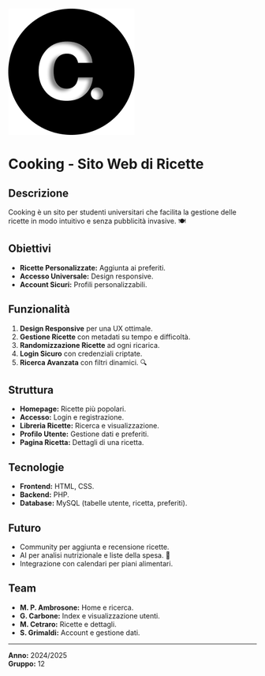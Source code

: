 ![Logo](img/icon.png)

# Cooking - Sito Web di Ricette

## Descrizione
Cooking è un sito per studenti universitari che facilita la gestione delle ricette in modo intuitivo e senza pubblicità invasive. 🍽️

## Obiettivi
- **Ricette Personalizzate:** Aggiunta ai preferiti.
- **Accesso Universale:** Design responsive.
- **Account Sicuri:** Profili personalizzabili.

## Funzionalità
1. **Design Responsive** per una UX ottimale.
2. **Gestione Ricette** con metadati su tempo e difficoltà.
3. **Randomizzazione Ricette** ad ogni ricarica.
4. **Login Sicuro** con credenziali criptate.
5. **Ricerca Avanzata** con filtri dinamici. 🔍

## Struttura
- **Homepage:** Ricette più popolari.
- **Accesso:** Login e registrazione.
- **Libreria Ricette:** Ricerca e visualizzazione.
- **Profilo Utente:** Gestione dati e preferiti.
- **Pagina Ricetta:** Dettagli di una ricetta.

## Tecnologie
- **Frontend:** HTML, CSS.
- **Backend:** PHP.
- **Database:** MySQL (tabelle utente, ricetta, preferiti).

## Futuro
- Community per aggiunta e recensione ricette.
- AI per analisi nutrizionale e liste della spesa. 🤖
- Integrazione con calendari per piani alimentari.

## Team
- **M. P. Ambrosone:** Home e ricerca.
- **G. Carbone:** Index e visualizzazione utenti.
- **M. Cetraro:** Ricette e dettagli.
- **S. Grimaldi:** Account e gestione dati.

---
**Anno:** 2024/2025  
**Gruppo:** 12

